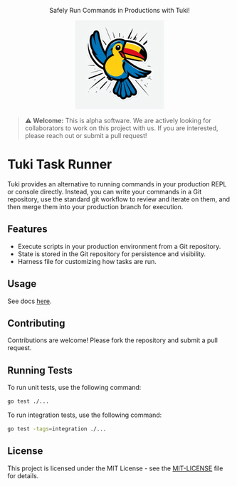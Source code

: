 <p align="center">
    Safely Run Commands in Productions with Tuki!
</p>
<p align="center">
    <img src="https://github.com/hundredwatt/tuki/blob/c88122fb49fdd4a3036d584be31479f011b7b390/imgs/tuki-logo.jpeg" width="200" height="200">
</p>

> **⚠️ Welcome:** This is alpha software. We are actively looking for collaborators to work on this project with us. If you are interested, please reach out or submit a pull request!


# Tuki Task Runner

Tuki provides an alternative to running commands in your production REPL or console directly. Instead, you can write your commands in a Git repository, use the standard git workflow to review and iterate on them, and then merge them into your production branch for execution.

## Features

- Execute scripts in your production environment from a Git repository.
- State is stored in the Git repository for persistence and visibility.
- Harness file for customizing how tasks are run.

## Usage

See docs [here](https://github.com/hundredwatt/tuki/tree/master/docs).

## Contributing

Contributions are welcome! Please fork the repository and submit a pull request.

## Running Tests

To run unit tests, use the following command:

```bash
go test ./...
```

To run integration tests, use the following command:

```bash
go test -tags=integration ./...
```

## License

This project is licensed under the MIT License - see the [MIT-LICENSE](./MIT-LICENSE) file for details.
